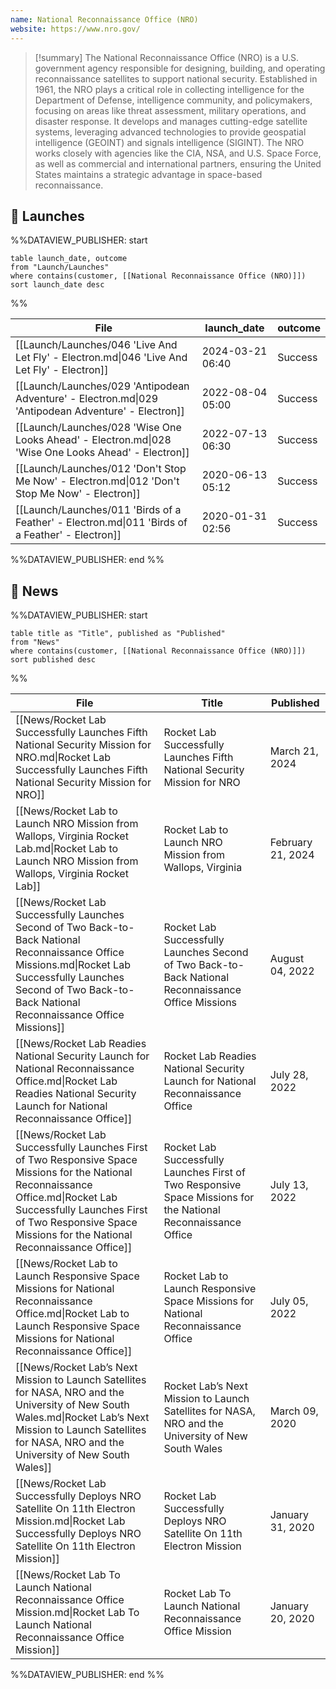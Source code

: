 ```yaml
---
name: National Reconnaissance Office (NRO)
website: https://www.nro.gov/
---
```


>[!summary]
>The National Reconnaissance Office (NRO) is a U.S. government agency responsible for designing, building, and operating reconnaissance satellites to support national security. Established in 1961, the NRO plays a critical role in collecting intelligence for the Department of Defense, intelligence community, and policymakers, focusing on areas like threat assessment, military operations, and disaster response. It develops and manages cutting-edge satellite systems, leveraging advanced technologies to provide geospatial intelligence (GEOINT) and signals intelligence (SIGINT). The NRO works closely with agencies like the CIA, NSA, and U.S. Space Force, as well as commercial and international partners, ensuring the United States maintains a strategic advantage in space-based reconnaissance.
## 🚀 Launches
%%DATAVIEW_PUBLISHER: start
```
table launch_date, outcome
from "Launch/Launches"
where contains(customer, [[National Reconnaissance Office (NRO)]])
sort launch_date desc
```
%%

| File                                                                                                | launch_date      | outcome |
| --------------------------------------------------------------------------------------------------- | ---------------- | ------- |
| [[Launch/Launches/046 'Live And Let Fly' - Electron.md\|046 'Live And Let Fly' - Electron]]         | 2024-03-21 06:40 | Success |
| [[Launch/Launches/029 'Antipodean Adventure' - Electron.md\|029 'Antipodean Adventure' - Electron]] | 2022-08-04 05:00 | Success |
| [[Launch/Launches/028 'Wise One Looks Ahead' - Electron.md\|028 'Wise One Looks Ahead' - Electron]] | 2022-07-13 06:30 | Success |
| [[Launch/Launches/012 'Don't Stop Me Now' - Electron.md\|012 'Don't Stop Me Now' - Electron]]       | 2020-06-13 05:12 | Success |
| [[Launch/Launches/011 'Birds of a Feather' - Electron.md\|011 'Birds of a Feather' - Electron]]     | 2020-01-31 02:56 | Success |

%%DATAVIEW_PUBLISHER: end %%

## 📰 News
%%DATAVIEW_PUBLISHER: start
```
table title as "Title", published as "Published"
from "News"
where contains(customer, [[National Reconnaissance Office (NRO)]])
sort published desc
```
%%

| File                                                                                                                                                                                                                                         | Title                                                                                                             | Published         |
| -------------------------------------------------------------------------------------------------------------------------------------------------------------------------------------------------------------------------------------------- | ----------------------------------------------------------------------------------------------------------------- | ----------------- |
| [[News/Rocket Lab Successfully Launches Fifth National Security Mission for NRO.md\|Rocket Lab Successfully Launches Fifth National Security Mission for NRO]]                                                                               | Rocket Lab Successfully Launches Fifth National Security Mission for NRO                                          | March 21, 2024    |
| [[News/Rocket Lab to Launch NRO Mission from Wallops, Virginia   Rocket Lab.md\|Rocket Lab to Launch NRO Mission from Wallops, Virginia   Rocket Lab]]                                                                                       | Rocket Lab to Launch NRO Mission from Wallops, Virginia                                                           | February 21, 2024 |
| [[News/Rocket Lab Successfully Launches Second of Two Back-to-Back National Reconnaissance Office Missions.md\|Rocket Lab Successfully Launches Second of Two Back-to-Back National Reconnaissance Office Missions]]                         | Rocket Lab Successfully Launches Second of Two Back-to-Back National Reconnaissance Office Missions               | August 04, 2022   |
| [[News/Rocket Lab Readies National Security Launch for National Reconnaissance Office.md\|Rocket Lab Readies National Security Launch for National Reconnaissance Office]]                                                                   | Rocket Lab Readies National Security Launch for National Reconnaissance Office                                    | July 28, 2022     |
| [[News/Rocket Lab Successfully Launches First of Two Responsive Space Missions for the  National Reconnaissance Office.md\|Rocket Lab Successfully Launches First of Two Responsive Space Missions for the  National Reconnaissance Office]] | Rocket Lab Successfully Launches First of Two Responsive Space Missions for the  National Reconnaissance Office   | July 13, 2022     |
| [[News/Rocket Lab to Launch Responsive Space Missions for National Reconnaissance Office.md\|Rocket Lab to Launch Responsive Space Missions for National Reconnaissance Office]]                                                             | Rocket Lab to Launch Responsive Space Missions for National Reconnaissance Office                                 | July 05, 2022     |
| [[News/Rocket Lab’s Next Mission to Launch Satellites for NASA, NRO and the University of New South Wales.md\|Rocket Lab’s Next Mission to Launch Satellites for NASA, NRO and the University of New South Wales]]                           | Rocket Lab’s Next Mission to Launch Satellites for NASA, NRO and the University of New South Wales                | March 09, 2020    |
| [[News/Rocket Lab Successfully Deploys NRO Satellite On 11th Electron Mission.md\|Rocket Lab Successfully Deploys NRO Satellite On 11th Electron Mission]]                                                                                   | Rocket Lab Successfully Deploys NRO Satellite On 11th Electron Mission                                            | January 31, 2020  |
| [[News/Rocket Lab To Launch National Reconnaissance Office Mission.md\|Rocket Lab To Launch National Reconnaissance Office Mission]]                                                                                                         | Rocket Lab To Launch National Reconnaissance Office Mission                                                       | January 20, 2020  |

%%DATAVIEW_PUBLISHER: end %%